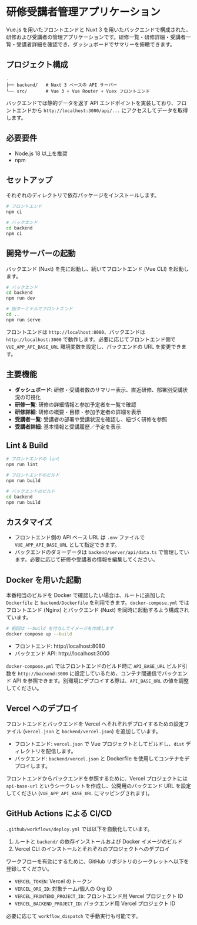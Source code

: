 # 研修受講者管理アプリケーション

Vue.js を用いたフロントエンドと Nuxt 3 を用いたバックエンドで構成された、研修および受講者の管理アプリケーションです。研修一覧・研修詳細・受講者一覧・受講者詳細を確認でき、ダッシュボードでサマリーを俯瞰できます。

## プロジェクト構成

```
.
├── backend/   # Nuxt 3 ベースの API サーバー
└── src/       # Vue 3 + Vue Router + Vuex フロントエンド
```

バックエンドでは静的データを返す API エンドポイントを実装しており、フロントエンドから `http://localhost:3000/api/...` にアクセスしてデータを取得します。

## 必要要件

- Node.js 18 以上を推奨
- npm

## セットアップ

それぞれのディレクトリで依存パッケージをインストールします。

```bash
# フロントエンド
npm ci

# バックエンド
cd backend
npm ci
```

## 開発サーバーの起動

バックエンド (Nuxt) を先に起動し、続いてフロントエンド (Vue CLI) を起動します。

```bash
# バックエンド
cd backend
npm run dev

# 別ターミナルでフロントエンド
cd ..
npm run serve
```

フロントエンドは `http://localhost:8080`、バックエンドは `http://localhost:3000` で動作します。必要に応じてフロントエンド側で `VUE_APP_API_BASE_URL` 環境変数を設定し、バックエンドの URL を変更できます。

## 主要機能

- **ダッシュボード**: 研修・受講者数のサマリー表示、直近研修、部署別受講状況の可視化
- **研修一覧**: 研修の詳細情報と参加予定者を一覧で確認
- **研修詳細**: 研修の概要・目標・参加予定者の詳細を表示
- **受講者一覧**: 受講者の部署や受講状況を確認し、紐づく研修を参照
- **受講者詳細**: 基本情報と受講履歴／予定を表示

## Lint & Build

```bash
# フロントエンドの lint
npm run lint

# フロントエンドのビルド
npm run build

# バックエンドのビルド
cd backend
npm run build
```

## カスタマイズ

- フロントエンド側の API ベース URL は `.env` ファイルで `VUE_APP_API_BASE_URL` として指定できます。
- バックエンドのダミーデータは `backend/server/api/data.ts` で管理しています。必要に応じて研修や受講者の情報を編集してください。

## Docker を用いた起動

本番相当のビルドを Docker で確認したい場合は、ルートに追加した `Dockerfile` と `backend/Dockerfile` を利用できます。`docker-compose.yml` ではフロントエンド (Nginx) とバックエンド (Nuxt) を同時に起動するよう構成されています。

```bash
# 初回は --build を付与してイメージを作成します
docker compose up --build
```

- フロントエンド: http://localhost:8080
- バックエンド API: http://localhost:3000

`docker-compose.yml` ではフロントエンドのビルド時に `API_BASE_URL` ビルド引数を `http://backend:3000` に設定しているため、コンテナ間通信でバックエンド API を参照できます。別環境にデプロイする際は、`API_BASE_URL` の値を調整してください。

## Vercel へのデプロイ

フロントエンドとバックエンドを Vercel へそれぞれデプロイするための設定ファイル (`vercel.json` と `backend/vercel.json`) を追加しています。

- フロントエンド: `vercel.json` で Vue プロジェクトとしてビルドし、`dist` ディレクトリを配信します。
- バックエンド: `backend/vercel.json` と Dockerfile を使用してコンテナをデプロイします。

フロントエンドからバックエンドを参照するために、Vercel プロジェクトには `api-base-url` というシークレットを作成し、公開用のバックエンド URL を設定してください (`VUE_APP_API_BASE_URL` にマッピングされます)。

## GitHub Actions による CI/CD

`.github/workflows/deploy.yml` では以下を自動化しています。

1. ルートと `backend/` の依存インストールおよび Docker イメージのビルド
2. Vercel CLI のインストールとそれぞれのプロジェクトへのデプロイ

ワークフローを有効にするために、GitHub リポジトリのシークレットへ以下を登録してください。

- `VERCEL_TOKEN`: Vercel のトークン
- `VERCEL_ORG_ID`: 対象チーム/個人の Org ID
- `VERCEL_FRONTEND_PROJECT_ID`: フロントエンド用 Vercel プロジェクト ID
- `VERCEL_BACKEND_PROJECT_ID`: バックエンド用 Vercel プロジェクト ID

必要に応じて `workflow_dispatch` で手動実行も可能です。

